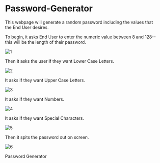 # Password-Generator
This webpage will generate a random password including the values that the End User desires. 

To begin, it asks End User to enter the numeric value between 8 and 128-- this will be the length of their password. 

![1](https://user-images.githubusercontent.com/68487859/96199614-27b78300-0f15-11eb-8d96-b60f9ea23d10.png)

Then it asks the user if they want Lower Case Letters.

![2](https://user-images.githubusercontent.com/68487859/96199617-29814680-0f15-11eb-96bc-d0f7ebe86f3f.png)

It asks if they want Upper Case Letters.

![3](https://user-images.githubusercontent.com/68487859/96199620-2b4b0a00-0f15-11eb-9043-e60d7ddf6c4e.png)

It asks if they want Numbers.

![4](https://user-images.githubusercontent.com/68487859/96199621-2c7c3700-0f15-11eb-8fba-c2d574963cd3.png)

It asks if they want Special Characters. 

![5](https://user-images.githubusercontent.com/68487859/96199625-2dad6400-0f15-11eb-9048-aee3345c5b52.png)

Then it spits the password out on screen. 

![6](https://user-images.githubusercontent.com/68487859/96199627-2ede9100-0f15-11eb-9aba-015c8838725a.png)

<a src="https://lhafoka13.github.io/Password-Generator/">Password Generator</a>
